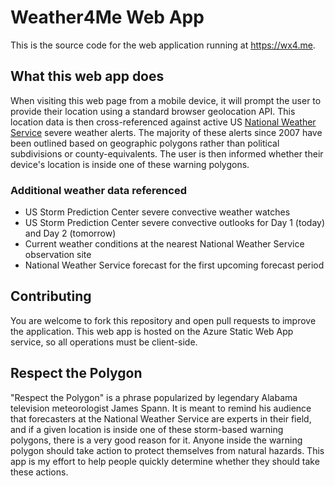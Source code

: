 # Weather4Me Web App

This is the source code for the web application running at https://wx4.me.

## What this web app does

When visiting this web page from a mobile device, it will prompt the user to provide their location using a standard browser geolocation API. This location data is then cross-referenced against active US [National Weather Service](https://weather.gov/) severe weather alerts. The majority of these alerts since 2007 have been outlined based on geographic polygons rather than political subdivisions or county-equivalents. The user is then informed whether their device's location is inside one of these warning polygons. 

### Additional weather data referenced
* US Storm Prediction Center severe convective weather watches
* US Storm Prediction Center severe convective outlooks for Day 1 (today) and Day 2 (tomorrow)
* Current weather conditions at the nearest National Weather Service observation site
* National Weather Service forecast for the first upcoming forecast period

## Contributing
You are welcome to fork this repository and open pull requests to improve the application. This web app is hosted on the Azure Static Web App service, so all operations must be client-side.

## Respect the Polygon
"Respect the Polygon" is a phrase popularized by legendary Alabama television meteorologist James Spann. It is meant to remind his audience that forecasters at the National Weather Service are experts in their field, and if a given location is inside one of these storm-based warning polygons, there is a very good reason for it. Anyone inside the warning polygon should take action to protect themselves from natural hazards. This app is my effort to help people quickly determine whether they should take these actions.